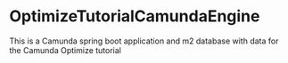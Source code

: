 # OptimizeTutorialCamundaEngine
This is a Camunda spring boot application and m2 database with data for the Camunda Optimize tutorial
